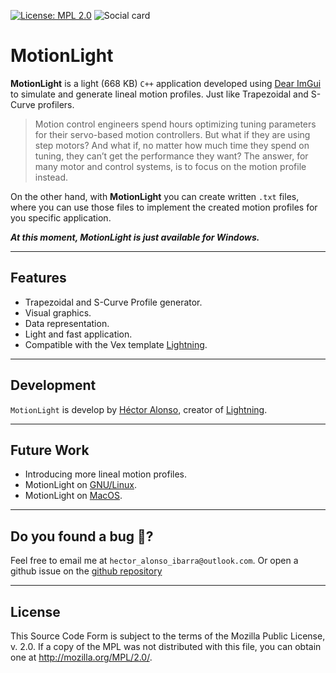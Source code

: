 [![License: MPL 2.0](https://img.shields.io/badge/License-MPL%202.0-brightgreen.svg)](https://opensource.org/licenses/MPL-2.0)
![Social card](https://hectoralonso18.github.io/MotionLight/img/motion_light_social_card_.png)

# MotionLight
**MotionLight** is a light (668 KB) ``C++`` application developed using [Dear ImGui](https://github.com/ocornut/imgui) to simulate and generate lineal motion profiles. Just like Trapezoidal and S-Curve profilers. 


>Motion control engineers spend hours optimizing tuning parameters for their servo-based motion controllers. But what if they are using step motors? And what if, no matter how much time they spend on tuning, they can’t get the performance they want?
>The answer, for many motor and control systems, is to focus on the motion profile instead.

On the other hand, with **MotionLight** you can create written ``.txt`` files, where you can use those files to implement the created motion profiles for you specific application.   

***At this moment, MotionLight is just available for Windows.***

---

## Features
* Trapezoidal and S-Curve Profile generator. 
* Visual graphics. 
* Data representation. 
* Light and fast application. 
* Compatible with the Vex template [Lightning](https://hectoralonso18.github.io/Lightninglib/docs/intro). 

---

## Development
``MotionLight`` is develop by [Héctor Alonso](https://www.linkedin.com/in/hector-alonso-ibarra-012b51196/), creator of [Lightning](https://hectoralonso18.github.io/Lightninglib/docs/intro).

---


## Future Work
* Introducing more lineal motion profiles. 
* MotionLight on [GNU/Linux](https://es.wikipedia.org/wiki/GNU/Linux). 
* MotionLight on [MacOS](https://es.wikipedia.org/wiki/MacOS). 

---

## Do you found a bug  🐛? 
Feel free to email me at ``hector_alonso_ibarra@outlook.com``. Or open a github issue on the [github repository](https://github.com/HectorAlonso18/MotionLight/issues) 

---

## License
This Source Code Form is subject to the terms of the Mozilla Public License, v. 2.0. If a copy of the MPL was not distributed with this file, you can obtain one at http://mozilla.org/MPL/2.0/.